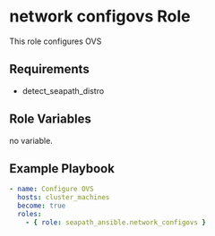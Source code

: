 # network configovs Role

This role configures OVS

## Requirements

- detect_seapath_distro

## Role Variables

no variable.

## Example Playbook

```yaml
- name: Configure OVS
  hosts: cluster_machines
  become: true
  roles:
    - { role: seapath_ansible.network_configovs }
```
